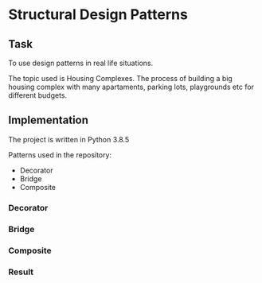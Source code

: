 # Structural Design Patterns


## Task
To use design patterns in real life situations. 

The topic used is Housing Complexes. The process of building a big housing complex with many apartaments, parking lots, playgrounds etc for different budgets.

## Implementation
The project is written in Python 3.8.5

Patterns used in the repository:

* Decorator
* Bridge
* Composite


### Decorator


### Bridge



### Composite



### Result

